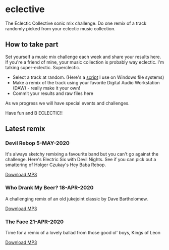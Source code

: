# eclective
The Eclectic Collective sonic mix challenge. Do one remix of a track randomly picked from your eclectic music collection.

## How to take part

Set yourself a music mix challenge each week and share your results here. If you're a friend of mine, your music collection is probably way eclectic. I'm talking super-eclectic. Superclectic.

- Select a track at random. (Here's a [script](pick-file.bat) I use on Windows file systems)
- Make a remix of the track using your favorite Digital Audio Workstation (DAW) - really make it your own!
- Commit your results and raw files here

As we progress we will have special events and challenges.

Have fun and B ECLECTIC!!

## Latest remix

### Devil Rebop 5-MAY-2020

It's always sketchy remixing a favourite band but you can't go against the challenge. Here's Electric Six with Devil Nights. See if you can pick out a smattering of Holger Czukay's Hey Baba Rebop.

[Download MP3](devil-rebop%20Project/devil-rebop.mp3)

### Who Drank My Beer? 18-APR-2020

A challenging remix of an old jukejoint classic by Dave Bartholomew.

[Download MP3](who-drank-my-beer%20Project/who-drank-my-beer.mp3)

### The Face 21-APR-2020

Time for a remix of a lovely ballad from those good ol' boys, Kings of Leon

[Download MP3](the-face%20Project/the-face.mp3)


